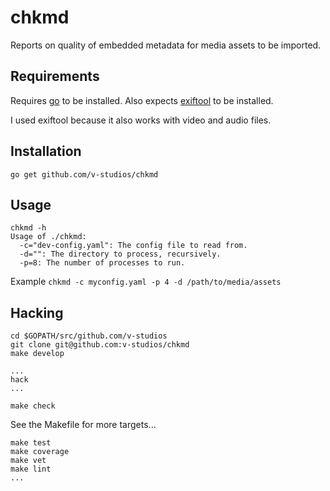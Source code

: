 chkmd
=====

Reports on quality of embedded metadata for media assets to be imported.

Requirements
------------

Requires [go](https://golang.org/doc/install) to be installed.
Also expects [exiftool](http://www.sno.phy.queensu.ca/~phil/exiftool/) to be installed.

I used exiftool because it also works with video and audio files.

Installation
------------

`go get github.com/v-studios/chkmd`

Usage
-----

```shell
chkmd -h
Usage of ./chkmd:
  -c="dev-config.yaml": The config file to read from.
  -d="": The directory to process, recursively.
  -p=8: The number of processes to run.
```
Example
`chkmd -c myconfig.yaml -p 4 -d /path/to/media/assets`


Hacking
-------

```shell
cd $GOPATH/src/github.com/v-studios
git clone git@github.com:v-studios/chkmd
make develop

...
hack
...

make check 
```

See the Makefile for more targets...

```shell
make test
make coverage
make vet
make lint
...
```
